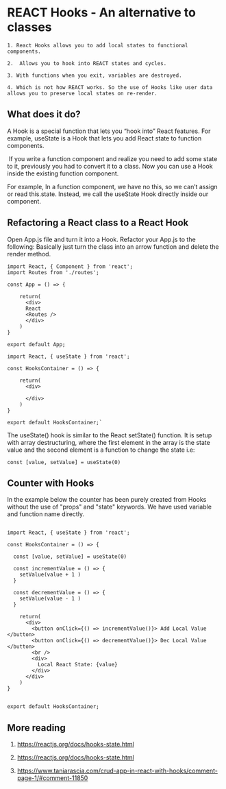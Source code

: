 # REACT Hooks - An alternative to classes

```
1. React Hooks allows you to add local states to functional components.

2.  Allows you to hook into REACT states and cycles. 

3. With functions when you exit, variables are destroyed. 

4. Which is not how REACT works. So the use of Hooks like user data 
allows you to preserve local states on re-render.

```
## What does it do?

A Hook is a special function that lets you “hook into” React features. For example, useState is a Hook that lets you add React state to function components. 

 If you write a function component and realize you need to add some state to it, previously you had to convert it to a class. Now you can use a Hook inside the existing function component.

For example, In a function component, we have no this, so we can’t assign or read this.state. Instead, we call the useState Hook directly inside our component.

## Refactoring a React class to a React Hook

Open  App.js file and turn it into a Hook. Refactor your App.js to the following:
Basically just turn the class into an arrow function and delete the render method. 

```
import React, { Component } from 'react';
import Routes from './routes';

const App = () => {

    return(
      <div>
      React
      <Routes />
      </div>
    )
}

export default App;

```

```
import React, { useState } from 'react';

const HooksContainer = () => {

    return(
      <div>

      </div>
    )
}

export default HooksContainer;`

```

The useState() hook is similar to the React setState() function. It is setup with array destructuring, where the first element in the array is the state value and the second element is a function to change the state i.e:


``` 
const [value, setValue] = useState(0)

```

## Counter with Hooks

In the example below the counter has been purely created from Hooks without the use of "props" and "state" keywords. 
We have used variable and function name directly.

```

import React, { useState } from 'react';

const HooksContainer = () => {

  const [value, setValue] = useState(0)

  const incrementValue = () => {
    setValue(value + 1 )
  }

  const decrementValue = () => {
    setValue(value - 1 )
  }

    return(
      <div>
        <button onClick={() => incrementValue()}> Add Local Value </button>
        <button onClick={() => decrementValue()}> Dec Local Value </button>
        <br />
        <div>
          Local React State: {value}
        </div>
      </div>
    )
}


export default HooksContainer;

```

## More reading 

 1. https://reactjs.org/docs/hooks-state.html 

2. https://reactjs.org/docs/hooks-state.html 

3. https://www.taniarascia.com/crud-app-in-react-with-hooks/comment-page-1/#comment-11850 
